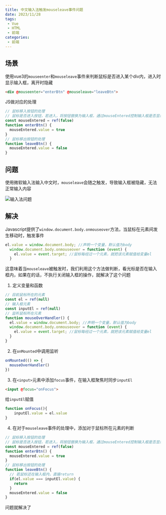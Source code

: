 ```yaml
---
title: 中文输入法触发mouseleave事件问题
date: 2023/11/28
tags:
 - Vue
 - HTML
 - 前端
categories:
 - 前端
---
```

## 场景
使用vue3的`mouseenter`和`mouseleave`事件来判断鼠标是否进入某个div内，进入时显示输入框，离开时隐藏
```HTML
<div @mouseenter="enterBtn" @mouseleave="leaveBtn">
```
JS做对应的处理
```JavaScript
// 鼠标移入按钮的处理
// 鼠标是否进入按钮，若进入，将按钮替换为输入框，通过mouseEntered控制输入框是否显示
const mouseEntered = ref(false)
function enterBtn() {
  mouseEntered.value = true
}
// 鼠标移出按钮的处理
function leaveBtn() {
  mouseEntered.value = false
}
```

## 问题
使用微软输入法输入中文时，`mouseleave`会随之触发，导致输入框被隐藏，无法正常输入内容

![输入法问题](https://picture.haaland.top:81/images/2023/11/28/-00_00_00-00_00_30.gif)

## 解决
Javascript提供了`window.document.body.onmouseover`方法，当鼠标在元素间发生移动时，触发事件
```Javascript
el.value = window.document.body; //声明一个变量，默认值为body
  window.document.body.onmouseover = function (event) {
    el.value = event.target; //鼠标每经过一个元素，就把该元素赋值给变量el
  }
```
这意味着当`mouseleave`被触发时，我们利用这个方法做判断，看光标是否在输入框内，如果在的话，不执行关闭输入框的操作，就解决了这个问题

1. 定义变量和函数
```Javascript
// 目前鼠标所在的元素
const el = ref(null)
// 输入框元素
const inputEl = ref(null)
// 监听鼠标所在元素
function mouseOverHandler() {
  el.value = window.document.body; //声明一个变量，默认值为body
  window.document.body.onmouseover = function (event) {
    el.value = event.target; //鼠标每经过一个元素，就把该元素赋值给变量el
  }
}
```

2. 在`onMounted`中调用监听
```Javascript
onMounted(() => {
  mouseOverHandler()
})
```

3. 在`<input>`元素中添加`focus`事件，在输入框聚焦时同步`inputEl`
```HTML
<input @focus="onFocus">
```
给`inputEl`赋值
```Javascript
function onFocus(){
    inputEl.value = el.value
}
```


4.  在对于`mouseleave`事件的处理中，添加对于鼠标所在元素的判断
```Javascript
// 鼠标移入按钮的处理
// 鼠标是否进入按钮，若进入，将按钮替换为输入框，通过mouseEntered控制输入框是否显示
const mouseEntered = ref(false)
function enterBtn() {
  mouseEntered.value = true
}
// 鼠标移出按钮的处理
function leaveBtn() {
  // 若鼠标还在输入框内，直接return
  if(el.value === inputEl.value) {
    return
  }  
  mouseEntered.value = false
}
```

问题就解决了
